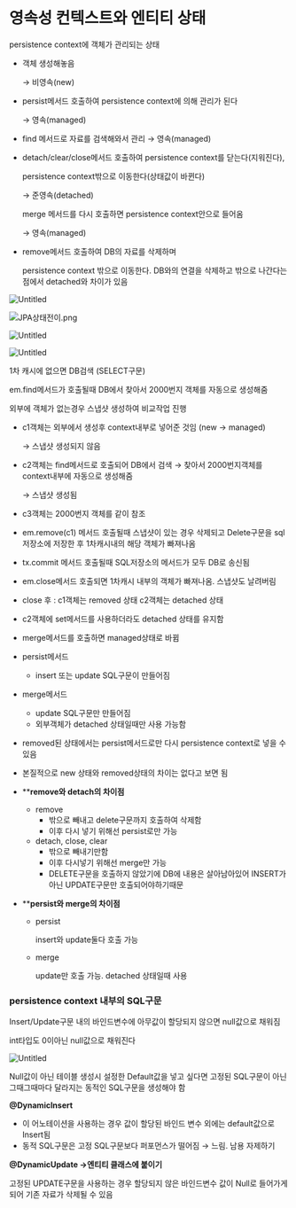 # 영속성 컨텍스트와 엔티티 상태

persistence context에 객체가 관리되는 상태 

- 객체 생성해놓음
    
    → 비영속(new)
    
- persist메서드 호출하여 persistence context에 의해 관리가 된다
    
    → 영속(managed)
    
- find 메서드로 자료를 검색해와서 관리 → 영속(managed)
- detach/clear/close메서드 호출하여 persistence context를 닫는다(지워진다),
    
    persistence context밖으로 이동한다(상태값이 바뀐다)
    
    → 준영속(detached)
    
    merge 메서드를 다시 호출하면 persistence context안으로 들어옴 
    
    → 영속(managed) 
    
- remove메서드 호출하여 DB의 자료를 삭제하며
    
    persistence context 밖으로 이동한다. DB와의 연결을 삭제하고 밖으로 나간다는 점에서 detached와 차이가 있음 
    

![Untitled](%E1%84%8B%E1%85%A7%E1%86%BC%E1%84%89%E1%85%A9%E1%86%A8%E1%84%89%E1%85%A5%E1%86%BC%20%E1%84%8F%E1%85%A5%E1%86%AB%E1%84%90%E1%85%A6%E1%86%A8%E1%84%89%E1%85%B3%E1%84%90%E1%85%B3%E1%84%8B%E1%85%AA%20%E1%84%8B%E1%85%A6%E1%86%AB%E1%84%90%E1%85%B5%E1%84%90%E1%85%B5%20%E1%84%89%E1%85%A1%E1%86%BC%E1%84%90%E1%85%A2%2063288bfac7344b7880addceccb475669/Untitled.png)

![JPA상태전이.png](%E1%84%8B%E1%85%A7%E1%86%BC%E1%84%89%E1%85%A9%E1%86%A8%E1%84%89%E1%85%A5%E1%86%BC%20%E1%84%8F%E1%85%A5%E1%86%AB%E1%84%90%E1%85%A6%E1%86%A8%E1%84%89%E1%85%B3%E1%84%90%E1%85%B3%E1%84%8B%E1%85%AA%20%E1%84%8B%E1%85%A6%E1%86%AB%E1%84%90%E1%85%B5%E1%84%90%E1%85%B5%20%E1%84%89%E1%85%A1%E1%86%BC%E1%84%90%E1%85%A2%2063288bfac7344b7880addceccb475669/JPA%25EC%2583%2581%25ED%2583%259C%25EC%25A0%2584%25EC%259D%25B4.png)

![Untitled](%E1%84%8B%E1%85%A7%E1%86%BC%E1%84%89%E1%85%A9%E1%86%A8%E1%84%89%E1%85%A5%E1%86%BC%20%E1%84%8F%E1%85%A5%E1%86%AB%E1%84%90%E1%85%A6%E1%86%A8%E1%84%89%E1%85%B3%E1%84%90%E1%85%B3%E1%84%8B%E1%85%AA%20%E1%84%8B%E1%85%A6%E1%86%AB%E1%84%90%E1%85%B5%E1%84%90%E1%85%B5%20%E1%84%89%E1%85%A1%E1%86%BC%E1%84%90%E1%85%A2%2063288bfac7344b7880addceccb475669/Untitled%201.png)

![Untitled](%E1%84%8B%E1%85%A7%E1%86%BC%E1%84%89%E1%85%A9%E1%86%A8%E1%84%89%E1%85%A5%E1%86%BC%20%E1%84%8F%E1%85%A5%E1%86%AB%E1%84%90%E1%85%A6%E1%86%A8%E1%84%89%E1%85%B3%E1%84%90%E1%85%B3%E1%84%8B%E1%85%AA%20%E1%84%8B%E1%85%A6%E1%86%AB%E1%84%90%E1%85%B5%E1%84%90%E1%85%B5%20%E1%84%89%E1%85%A1%E1%86%BC%E1%84%90%E1%85%A2%2063288bfac7344b7880addceccb475669/Untitled%202.png)

1차 캐시에 없으면 DB검색 (SELECT구문) 

em.find메서드가 호출될때 DB에서 찾아서 2000번지 객체를 자동으로 생성해줌 

외부에 객체가 없는경우 스냅샷 생성하여 비교작업 진행 

- c1객체는 외부에서 생성후 context내부로 넣어준 것임 (new → managed)
    
    → 스냅샷 생성되지 않음 
    
- c2객체는 find메서드로 호출되어 DB에서 검색 → 찾아서 2000번지객체를 context내부에 자동으로 생성해줌
    
    → 스냅샷 생성됨 
    
- c3객체는 2000번지 객체를 같이 참조
- em.remove(c1) 메서드 호출될때 스냅샷이 있는 경우 삭제되고 Delete구문을 sql저장소에 저장한 후 1차캐시내의 해당 객체가 빠져나옴
- tx.commit 메서드 호출될때 SQL저장소의 메서드가 모두 DB로 송신됨
- em.close메서드 호출되면 1차캐시 내부의 객체가 빠져나옴. 스냅샷도 날려버림
- close 후 : c1객체는 removed 상태   c2객체는 detached 상태
- c2객체에 set메서드를 사용하더라도 detached 상태를 유지함
- merge메서드를 호출하면 managed상태로 바뀜
- persist메서드
    - insert 또는 update SQL구문이 만들어짐
- merge메서드
    - update SQL구문만 만들어짐
    - 외부객체가 detached 상태일때만 사용 가능함
- removed된 상태에서는 persist메서드로만 다시 persistence context로 넣을 수 있음
- 본질적으로 new 상태와 removed상태의 차이는 없다고 보면 됨
- ****remove와 detach의 차이점**
    - remove
        - 밖으로 빼내고 delete구문까지 호출하여 삭제함
        - 이후 다시 넣기 위해선 persist로만 가능
    - detach, close, clear
        - 밖으로 빼내기만함
        - 이후 다시넣기 위해선 merge만 가능
        - DELETE구문을 호출하지 않았기에 
        DB에 내용은 살아남아있어 INSERT가 아닌 UPDATE구문만 호출되어야하기때문
- ****persist와 merge의 차이점**
    - persist
        
        insert와 update둘다 호출 가능 
        
    - merge
        
        update만 호출 가능. detached 상태일때 사용 
        

### persistence context 내부의 SQL구문

Insert/Update구문 내의 바인드변수에 아무값이 할당되지 않으면 null값으로 채워짐 

int타입도 0이아닌 null값으로 채워진다 

![Untitled](%E1%84%8B%E1%85%A7%E1%86%BC%E1%84%89%E1%85%A9%E1%86%A8%E1%84%89%E1%85%A5%E1%86%BC%20%E1%84%8F%E1%85%A5%E1%86%AB%E1%84%90%E1%85%A6%E1%86%A8%E1%84%89%E1%85%B3%E1%84%90%E1%85%B3%E1%84%8B%E1%85%AA%20%E1%84%8B%E1%85%A6%E1%86%AB%E1%84%90%E1%85%B5%E1%84%90%E1%85%B5%20%E1%84%89%E1%85%A1%E1%86%BC%E1%84%90%E1%85%A2%2063288bfac7344b7880addceccb475669/Untitled%203.png)

Null값이 아닌 테이블 생성시 설정한 Default값을 넣고 싶다면 고정된 SQL구문이 아닌 그때그때마다 달라지는 동적인 SQL구문을 생성해야 함 

**@DynamicInsert** 

- 이 어노테이션을 사용하는 경우 값이 할당된 바인드 변수 외에는 default값으로 Insert됨
- 동적 SQL구문은 고정 SQL구문보다 퍼포먼스가 떨어짐 → 느림. 남용 자제하기

**@DynamicUpdate  →엔티티 클래스에 붙이기** 

고정된 UPDATE구문을 사용하는 경우 할당되지 않은 바인드변수 값이 Null로 들어가게 되어 기존 자료가 삭제될 수 있음